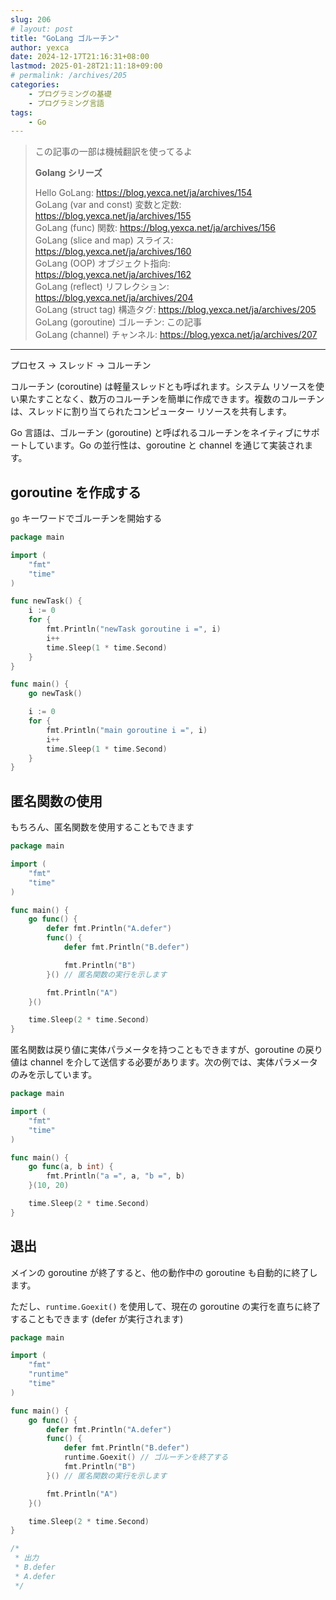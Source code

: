 ```yaml
---
slug: 206
# layout: post
title: "GoLang ゴルーチン"
author: yexca
date: 2024-12-17T21:16:31+08:00
lastmod: 2025-01-28T21:11:18+09:00
# permalink: /archives/205
categories:
    - プログラミングの基礎
    - プログラミング言語
tags:
    - Go
--- 
```


> この記事の一部は機械翻訳を使ってるよ
>
> **Golang シリーズ**
>
> Hello GoLang: <https://blog.yexca.net/ja/archives/154>  
> GoLang (var and const) 変数と定数: <https://blog.yexca.net/ja/archives/155>  
> GoLang (func) 関数: <https://blog.yexca.net/ja/archives/156>  
> GoLang (slice and map) スライス: <https://blog.yexca.net/ja/archives/160>  
> GoLang (OOP) オブジェクト指向: <https://blog.yexca.net/ja/archives/162>  
> GoLang (reflect) リフレクション: <https://blog.yexca.net/ja/archives/204>  
> GoLang (struct tag) 構造タグ: <https://blog.yexca.net/ja/archives/205>  
> GoLang (goroutine) ゴルーチン: この記事  
> GoLang (channel) チャンネル: <https://blog.yexca.net/ja/archives/207>  

---

プロセス -> スレッド -> コルーチン

コルーチン (coroutine) は軽量スレッドとも呼ばれます。システム リソースを使い果たすことなく、数万のコルーチンを簡単に作成できます。複数のコルーチンは、スレッドに割り当てられたコンピューター リソースを共有します。

Go 言語は、ゴルーチン (goroutine) と呼ばれるコルーチンをネイティブにサポートしています。Go の並行性は、goroutine と channel を通じて実装されます。

## goroutine を作成する

`go` キーワードでゴルーチンを開始する

```go
package main

import (
    "fmt"
    "time"
)

func newTask() {
    i := 0
    for {
        fmt.Println("newTask goroutine i =", i)
        i++
        time.Sleep(1 * time.Second)
    }
}

func main() {
    go newTask()

    i := 0
    for {
        fmt.Println("main goroutine i =", i)
        i++
        time.Sleep(1 * time.Second)
    }
}
```

## 匿名関数の使用

もちろん、匿名関数を使用することもできます

```go
package main

import (
    "fmt"
    "time"
)

func main() {
    go func() {
        defer fmt.Println("A.defer")
        func() {
            defer fmt.Println("B.defer")

            fmt.Println("B")
        }() // 匿名関数の実行を示します

        fmt.Println("A")
    }()

    time.Sleep(2 * time.Second)
}
```

匿名関数は戻り値に実体パラメータを持つこともできますが、goroutine の戻り値は channel を介して送信する必要があります。次の例では、実体パラメータのみを示しています。

```go
package main

import (
    "fmt"
    "time"
)

func main() {
    go func(a, b int) {
        fmt.Println("a =", a, "b =", b)
    }(10, 20)

    time.Sleep(2 * time.Second)
}
```

## 退出

メインの goroutine が終了すると、他の動作中の goroutine も自動的に終了します。

ただし、`runtime.Goexit()` を使用して、現在の goroutine の実行を直ちに終了することもできます (defer が実行されます)

```go
package main

import (
    "fmt"
    "runtime"
    "time"
)

func main() {
    go func() {
        defer fmt.Println("A.defer")
        func() {
            defer fmt.Println("B.defer")
            runtime.Goexit() // ゴルーチンを終了する
            fmt.Println("B")
        }() // 匿名関数の実行を示します

        fmt.Println("A")
    }()

    time.Sleep(2 * time.Second)
}

/*
 * 出力
 * B.defer
 * A.defer
 */
```
